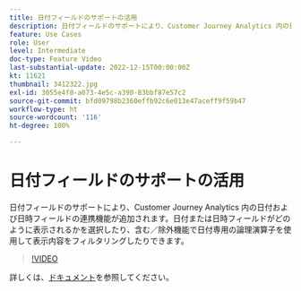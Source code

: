```yaml
---
title: 日付フィールドのサポートの活用
description: 日付フィールドのサポートにより、Customer Journey Analytics 内の日付および日時フィールドの連携機能が追加されます。日付または日時フィールドがどのように表示されるかを選択したり、含む／除外機能で日付専用の論理演算子を使用して表示内容をフィルタリングしたりできます。
feature: Use Cases
role: User
level: Intermediate
doc-type: Feature Video
last-substantial-update: 2022-12-15T00:00:00Z
kt: 11621
thumbnail: 3412322.jpg
exl-id: 3055e4f0-a073-4e5c-a390-83bbf87e57c2
source-git-commit: bfd09798b2360effb92c6e013e47aceff9f59b47
workflow-type: ht
source-wordcount: '116'
ht-degree: 100%

---
```


# 日付フィールドのサポートの活用

日付フィールドのサポートにより、Customer Journey Analytics 内の日付および日時フィールドの連携機能が追加されます。日付または日時フィールドがどのように表示されるかを選択したり、含む／除外機能で日付専用の論理演算子を使用して表示内容をフィルタリングしたりできます。

>[!VIDEO](https://video.tv.adobe.com/v/3412322/?quality=12&learn=on)

詳しくは、[ドキュメント](https://experienceleague.adobe.com/docs/analytics-platform/using/cja-usecases/data-views/data-views-usecases.html?lang=ja#date)を参照してください。
